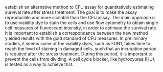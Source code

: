 establish an alternative method to CFU assay for quantitatively estimating survival rate after stress treatment. The goal is to make the assay reproducible and more scalable than the CFU assay. The main approach is to use viability dye to stain the cells and use flow cytometry to obtain single cell measures of fluorescent intensity, in order to estimate the survival rate. It is important to establish a correspondance between the new method yielded results with the gold standard of CFU measures. In preliminary studies, it seems some of the viability dyes, such as FUN1, takes time to reach the level of staining in damaged cells, such that an incubation period is required after the stress treatment. During this period, it is important to prevent the cells from dividing. A cell cycle blocker, like hydroxyurea (HU), is tested as a way to achieve that.
